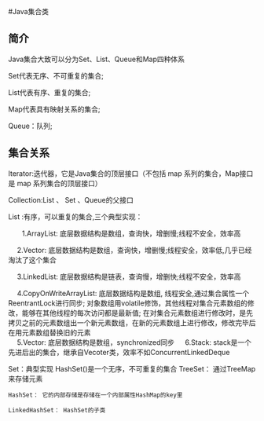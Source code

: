 #Java集合类
## 简介
Java集合大致可以分为Set、List、Queue和Map四种体系

Set代表无序、不可重复的集合;

List代表有序、重复的集合;

Map代表具有映射关系的集合;

Queue：队列;

## 集合关系
Iterator:迭代器，它是Java集合的顶层接口（不包括 map 系列的集合，Map接口 是 map 系列集合的顶层接口）

Collection:List 、 Set 、Queue的父接口

List :有序，可以重复的集合,三个典型实现：

　　1.ArrayList: 底层数据结构是数组，查询快，增删慢;线程不安全，效率高

 　 2.Vector: 底层数据结构是数组，查询快，增删慢;线程安全，效率低,几乎已经淘汰了这个集合
 
　  3.LinkedList: 底层数据结构是链表，查询慢，增删快;线程不安全，效率高

　  4.CopyOnWriteArrayList: 底层数据结构是数组, 
        线程安全,通过集合属性一个ReentrantLock进行同步;
        对象数组用volatile修饰，其他线程对集合元素数组的修改，能够在其他线程的每次访问都是最新值;
        在对集合元素数组进行修改时，是先拷贝之前的元素数组出一个新元素数组，在新的元素数组上进行修改，修改完毕后在用元素数组替换旧的元素
　  
　  5.Vector: 底层数据结构是数组，synchronized同步
　  6.Stack: stack是一个先进后出的集合，继承自Vecoter类，效率不如ConcurrentLinkedDeque

    
Set：典型实现 HashSet()是一个无序，不可重复的集合
    TreeSet： 通过TreeMap来存储元素
    
    HashSet： 它的内部存储是存储在一个内部属性HashMap的key里
    
    LinkedHashSet： HashSet的子类
    
    
    